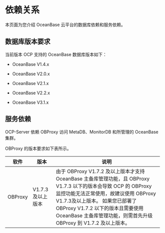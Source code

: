 依赖关系
=========================

本页面为您介绍 OceanBase 云平台的数据库依赖和服务依赖。

数据库版本要求
----------------------------

当前版本 OCP 支持的 OceanBase 数据库版本如下：

* OceanBase V1.4.x

* OceanBase V2.0.x

* OceanBase V2.1.x

* OceanBase V2.2.x

* OceanBase V3.1.x

服务依赖
-------------------------

OCP-Server 依赖 OBProxy 访问 MetaDB、MonitorDB 和所管理的 OceanBase 集群。

OBProxy 的版本要求如下表所示。

| **软件**  |    **版本**    |                                                                                                             **说明**                                                                                                             |
|---------|--------------|--------------------------------------------------------------------------------------------------------------------------------------------------------------------------------------------------------------------------------|
| OBProxy | V1.7.3 及以上版本 | 由于 OBProxy V1.7.2 及以上版本才支持 OceanBase 主备库管理功能，且 OBProxy V1.7.3 以下的版本会导致 OCP 的 OBProxy 监控功能无法正常使用，故建议使用 OBProxy V1.7.3及以上版本。 如果您已部署了 OBProxy V1.7.2 以下的版本且需要使用 OceanBase  主备库管理功能，则需首先升级 OBProxy 到 V1.7.2 及以上版本。 |

